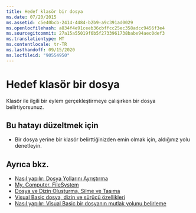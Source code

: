 ```yaml
---
title: Hedef klasör bir dosya
ms.date: 07/20/2015
ms.assetid: c5e40bcb-2414-4484-b2b9-a9c391ad0029
ms.openlocfilehash: a834f4e91ceeb36cbffcc25ec358adcc9456f3e4
ms.sourcegitcommit: 27a15a55019f6b5f2733961738babe94aec0def3
ms.translationtype: MT
ms.contentlocale: tr-TR
ms.lasthandoff: 09/15/2020
ms.locfileid: "90554950"
---
```

# <a name="target-folder-is-a-file"></a>Hedef klasör bir dosya
Klasör ile ilgili bir eylem gerçekleştirmeye çalışırken bir dosya belirtiyorsunuz.  
  
## <a name="to-correct-this-error"></a>Bu hatayı düzeltmek için  
  
- Bir dosya yerine bir klasör belirttiğinizden emin olmak için, aldığınız yolu denetleyin.  
  
## <a name="see-also"></a>Ayrıca bkz.

- [Nasıl yapılır: Dosya Yollarını Ayrıştırma](../developing-apps/programming/drives-directories-files/how-to-parse-file-paths.md)
- [My. Computer. FileSystem](xref:Microsoft.VisualBasic.FileIO.FileSystem)
- [Dosya ve Dizin Oluşturma, Silme ve Taşıma](../developing-apps/programming/drives-directories-files/creating-deleting-and-moving-files-and-directories.md)
- [Visual Basic dosya, dizin ve sürücü özellikleri](/previous-versions/visualstudio/visual-studio-2010/as4xcs58(v=vs.100))
- [Nasıl yapılır: Visual Basic bir dosyanın mutlak yolunu belirleme](/previous-versions/visualstudio/visual-studio-2010/e00wt2d8(v=vs.100))

